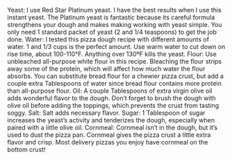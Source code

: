 Yeast: I use Red Star Platinum yeast. I have the best results when I use this instant yeast. The Platinum yeast is fantastic because its careful formula strengthens your dough and makes making working with yeast simple. You only need 1 standard packet of yeast (2 and 1/4 teaspoons) to get the job done.
Water: I tested this pizza dough recipe with different amounts of water. 1 and 1/3 cups is the perfect amount. Use warm water to cut down on rise time, about 100-110°F. Anything over 130ºF kills the yeast.
Flour: Use unbleached all-purpose white flour in this recipe. Bleaching the flour strips away some of the protein, which will affect how much water the flour absorbs. You can substitute bread flour for a chewier pizza crust, but add a couple extra Tablespoons of water since bread flour contains more protein than all-purpose flour.
Oil: A couple Tablespoons of extra virgin olive oil adds wonderful flavor to the dough. Don’t forget to brush the dough with olive oil before adding the toppings, which prevents the crust from tasting soggy.
Salt: Salt adds necessary flavor.
Sugar: 1 Tablespoon of sugar increases the yeast’s activity and tenderizes the dough, especially when paired with a little olive oil.
Cornmeal: Cornmeal isn’t in the dough, but it’s used to dust the pizza pan. Cornmeal gives the pizza crust a little extra flavor and crisp. Most delivery pizzas you enjoy have cornmeal on the bottom crust!